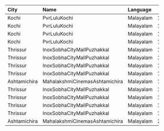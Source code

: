 | City         | Name                           | Language  |  Time | Type          | Price | Capacity | Booked |
| :----------- | :----------------------------- | :-------- | ----: | :------------ | ----: | -------: | -----: |
| Kochi        | PvrLuluKochi                   | Malayalam | 12:55 | Classic       |  110₹ |       39 |     19 |
| Kochi        | PvrLuluKochi                   | Malayalam | 12:55 | ClassicPlus   |  140₹ |       91 |     51 |
| Kochi        | PvrLuluKochi                   | Malayalam | 12:55 | Prime         |  160₹ |       64 |     43 |
| Kochi        | PvrLuluKochi                   | Malayalam | 12:55 | Recliner      |  290₹ |        9 |      9 |
| Thrissur     | InoxSobhaCityMallPuzhakkal     | Malayalam | 16:00 | RoyalRecliner |  290₹ |        5 |      0 |
| Thrissur     | InoxSobhaCityMallPuzhakkal     | Malayalam | 16:00 | Royal         |  170₹ |        4 |      0 |
| Thrissur     | InoxSobhaCityMallPuzhakkal     | Malayalam | 16:00 | Club          |  170₹ |       33 |      0 |
| Thrissur     | InoxSobhaCityMallPuzhakkal     | Malayalam | 16:00 | Executive     |  130₹ |       11 |      0 |
| Ashtamichira | MahalakshmiCinemasAshtamichira | Malayalam | 18:30 | GreenCircle   |  120₹ |      106 |     54 |
| Thrissur     | InoxSobhaCityMallPuzhakkal     | Malayalam | 19:20 | Club          |  170₹ |       25 |      0 |
| Thrissur     | InoxSobhaCityMallPuzhakkal     | Malayalam | 19:20 | Executive     |  130₹ |        8 |      0 |
| Thrissur     | InoxSobhaCityMallPuzhakkal     | Malayalam | 19:20 | RoyalRecliner |  290₹ |        5 |      0 |
| Thrissur     | InoxSobhaCityMallPuzhakkal     | Malayalam | 19:20 | Royal         |  170₹ |        1 |      0 |
| Ashtamichira | MahalakshmiCinemasAshtamichira | Malayalam | 21:45 | GreenCircle   |  120₹ |      106 |     54 |